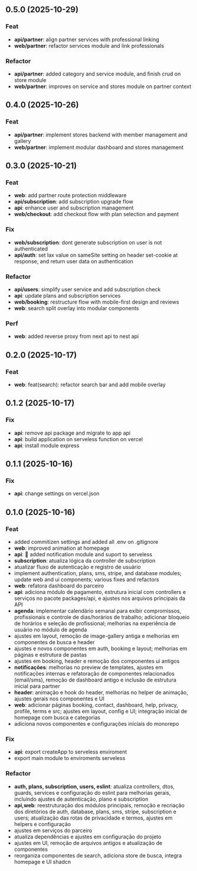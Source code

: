 ## 0.5.0 (2025-10-29)

### Feat

- **api/partner**: align partner services with professional linking
- **web/partner**: refactor services module and link professionals

### Refactor

- **api/partner**: added category and service module, and finish crud on store module
- **web/partner**: improves on service and stores module on partner context

## 0.4.0 (2025-10-26)

### Feat

- **api/partner**: implement stores backend with member management and gallery
- **web/partner**: implement modular dashboard and stores management

## 0.3.0 (2025-10-21)

### Feat

- **web**: add partner route protection middleware
- **api/subscription**: add subscription upgrade flow
- **api**: enhance user and subscription management
- **web/checkout**: add checkout flow with plan selection and payment

### Fix

- **web/subscription**: dont generate subscription on user is not authenticated
- **api/auth**: set lax value on sameSite setting on header set-cookie at response, and return user data on authentication

### Refactor

- **api/users**: simplify user service and add subscription check
- **api**: update plans and subscription services
- **web/booking**: restructure flow with mobile-first design and reviews
- **web**: search split overlay into modular components

### Perf

- **web**: added reverse proxy from next api to nest api

## 0.2.0 (2025-10-17)

### Feat

- **web**: feat(search): refactor search bar and add mobile overlay

## 0.1.2 (2025-10-17)

### Fix

- **api**: remove api package and migrate to app api
- **api**: build application on serveless function on vercel
- **api**: install module express

## 0.1.1 (2025-10-16)

### Fix

- **api**: change settings on vercel.json

## 0.1.0 (2025-10-16)

### Feat

- added commitizen settings and added all .env on .gitignore
- **web**: improved animation at homepage
- **api**: 🎸 added notification module and suport to serveless
- **subscription**: atualiza lógica da controller de subscription
- atualizar fluxo de autenticação e registro de usuário
- implement authentication, plans, sms, stripe, and database modules; update web and ui components; various fixes and refactors
- **web**: refatora dashboard do parceiro
- **api**: adiciona módulo de pagamento, estrutura inicial com controllers e serviços no pacote packages/api, e ajustes nos arquivos principais da API
- **agenda**: implementar calendário semanal para exibir compromissos, profissionais e controle de dias/horários de trabalho; adicionar bloqueio de horários e seleção de profissional; melhorias na experiência de usuário no módulo de agenda
- ajustes em layout, remoção de image-gallery antiga e melhorias em componentes de busca e header
- ajustes e novos componentes em auth, booking e layout; melhorias em páginas e estrutura de pastas
- ajustes em booking, header e remoção dos componentes ui antigos
- **notificações**: melhorias no preview de templates, ajustes em notificações internas e refatoração de componentes relacionados (email/sms), remoção de dashboard antigo e inclusão de estrutura inicial para partner
- **header**: animação e hook do header, melhorias no helper de animação, ajustes gerais nos componentes e UI
- **web**: adicionar páginas booking, contact, dashboard, help, privacy, profile, terms e src; ajustes em layout, config e UI; integração inicial de homepage com busca e categorias
- adiciona novos componentes e configurações iniciais do monorepo

### Fix

- **api**: export createApp to serveless enviroment
- export main module to enviroments serveless

### Refactor

- **auth, plans, subscription, users, eslint**: atualiza controllers, dtos, guards, services e configuração do eslint para melhorias gerais, incluindo ajustes de autenticação, plano e subscription
- **api,web**: reestruturação dos módulos principais, remoção e recriação dos diretórios de auth, database, plans, sms, stripe, subscription e users; atualização das rotas de privacidade e termos, ajustes em helpers e configuração
- ajustes em serviços do parceiro
- atualiza dependências e ajustes em configuração do projeto
- ajustes em UI, remoção de arquivos antigos e atualização de componentes
- reorganiza componentes de search, adiciona store de busca, integra homepage e UI shadcn
